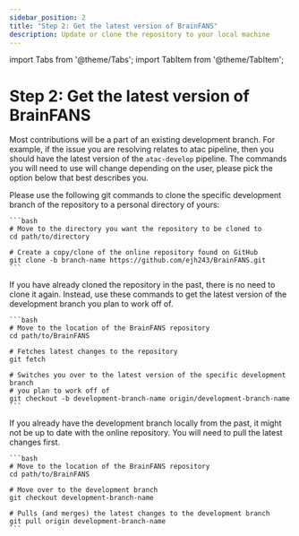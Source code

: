 ```yaml
---
sidebar_position: 2
title: "Step 2: Get the latest version of BrainFANS"
description: Update or clone the repository to your local machine
---
```

import Tabs from '@theme/Tabs';
import TabItem from '@theme/TabItem';

# Step 2: Get the latest version of BrainFANS
Most contributions will be a part of an existing development branch. For example, if the issue you are resolving relates to atac pipeline, then you should have the latest version of the `atac-develop` pipeline. The commands you will need to use will change depending on the user, please pick the option below that best describes you.


<Tabs>
  <TabItem value="New-user" label="First time cloning BrainFANS" default>
     Please use the following git commands to clone the specific development branch of the repository to a personal directory of yours:

    ```bash
    # Move to the directory you want the repository to be cloned to
    cd path/to/directory

    # Create a copy/clone of the online repository found on GitHub
    git clone -b branch-name https://github.com/ejh243/BrainFANS.git
    ```
  </TabItem>
  <TabItem value="Existing-user" label="You do not have the development branch locally">
    If you have already cloned the repository in the past, there is no need to clone it again. Instead, use these commands to get the latest version of the development branch you plan to work off of.

    ```bash
    # Move to the location of the BrainFANS repository
    cd path/to/BrainFANS

    # Fetches latest changes to the repository
    git fetch

    # Switches you over to the latest version of the specific development branch 
    # you plan to work off of
    git checkout -b development-branch-name origin/development-branch-name
    ```
  </TabItem>
  <TabItem value="Existing-branch" label="You already have the development branch locally">
    If you already have the development branch locally from the past, it might not be up to date with the online repository. You will need to pull the latest changes first.

    ```bash
    # Move to the location of the BrainFANS repository
    cd path/to/BrainFANS

    # Move over to the development branch
    git checkout development-branch-name

    # Pulls (and merges) the latest changes to the development branch
    git pull origin development-branch-name 
    ```
  </TabItem>
</Tabs>
